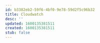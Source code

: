 ```yaml
---
id: b3382eb2-59f6-4bf0-9e78-59d2f5c96b32
title: Cloudwatch
desc: ''
updated: 1600135381511
created: 1600135381511
stub: false
---
```


